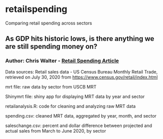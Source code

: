 # retailspending

Comparing retail spending across sectors

## As GDP hits historic lows, is there anything we are still spending money on?
### Author: Chris Walter - [Retail Spending Article](https://waltscienceblog.github.io/retailsales/)

Data sources: Retail sales data - US Census Bureau Monthly Retail Trade, retrieved on July 30, 2020 from https://www.census.gov/retail/index.html

mrt file: raw data by sector from USCB MRT

Shinymrt file: shiny app for displaying MRT data by year and sector

retailanalysis.R: code for cleaning and analyzing raw MRT data

spending.csv: cleaned MRT data, aggregated by year, month, and sector

saleschange.csv: percent and dollar difference between projected and actual sales from March to June 2020, by sector
